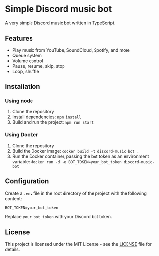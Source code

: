 # Simple Discord music bot

A very simple Discord music bot written in TypeScript.

## Features

- Play music from YouTube, SoundCloud, Spotify, and more
- Queue system
- Volume control
- Pause, resume, skip, stop
- Loop, shuffle

## Installation

### Using node
1. Clone the repository
2. Install dependencies: `npm install`
3. Build and run the project: `npm run start`

### Using Docker

1. Clone the repository
2. Build the Docker image: `docker build -t discord-music-bot .`
3. Run the Docker container, passing the bot token as an environment variable: `docker run -d -e BOT_TOKEN=your_bot_token discord-music-bot`

## Configuration

Create a `.env` file in the root directory of the project with the following content:

```env
BOT_TOKEN=your_bot_token
```

Replace `your_bot_token` with your Discord bot token.

## License

This project is licensed under the MIT License - see the [LICENSE](LICENSE) file for details.